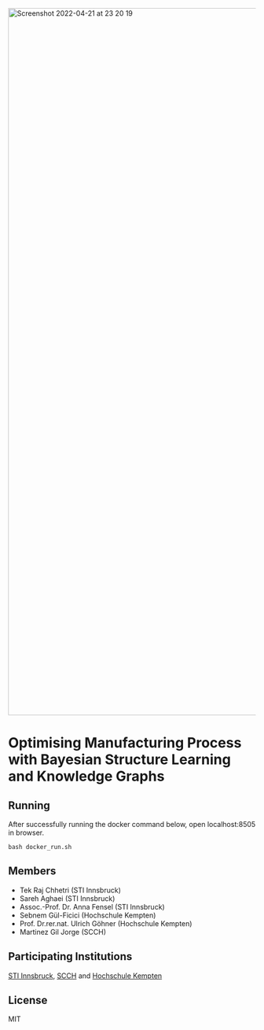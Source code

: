 <img width="1438" alt="Screenshot 2022-04-21 at 23 20 19" src="https://user-images.githubusercontent.com/52251022/164550028-5011f32e-f08f-4a37-9b13-cdfd55a86cf5.png">

# Optimising Manufacturing Process with Bayesian Structure Learning and Knowledge Graphs
 
## Running
After successfully running the docker command below, open localhost:8505 in browser.
```
bash docker_run.sh

```

## Members
- Tek Raj Chhetri (STI Innsbruck)
- Sareh Aghaei (STI Innsbruck)
- Assoc.-Prof. Dr. Anna Fensel (STI Innsbruck) 
- Sebnem Gül-Ficici (Hochschule Kempten)
- Prof. Dr.rer.nat. Ulrich Göhner (Hochschule Kempten)
- Martinez Gil Jorge (SCCH)


## Participating Institutions 
[STI Innsbruck](https://www.sti-innsbruck.at), [SCCH](https://www.scch.at) and [Hochschule Kempten](https://www.hs-kempten.de/en/)

## License

MIT

